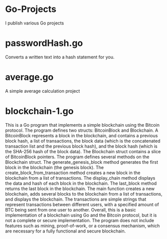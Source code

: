 # Go-Projects
I publish various Go projects


# passwordHash.go
Converts a written text into a hash statement for you.



# average.go 
A simple average calculation project



# blockchain-1.go
This is a Go program that implements a simple blockchain using the Bitcoin protocol.  The program defines two structs: BitcoinBlock and Blockchain. A BitcoinBlock represents a block in the blockchain, and contains a previous block hash, a list of transactions, the block data (which is the concatenated transaction list and the previous block hash), and the block hash (which is the SHA-256 hash of the block data). The Blockchain struct contains a slice of BitcoinBlock pointers.  The program defines several methods on the Blockchain struct. The generate_genesis_block method generates the first block in the blockchain (the genesis block). The create_block_from_transaction method creates a new block in the blockchain from a list of transactions. The display_chain method displays the data and hash of each block in the blockchain. The last_block method returns the last block in the blockchain.  The main function creates a new blockchain, adds several blocks to the blockchain from a list of transactions, and displays the blockchain. The transactions are simple strings that represent transactions between different users, with a specified amount of BTC being sent from one user to another.  Overall, this is a basic implementation of a blockchain using Go and the Bitcoin protocol, but it is not a complete or secure implementation. The program does not include features such as mining, proof-of-work, or a consensus mechanism, which are necessary for a fully functional and secure blockchain.
